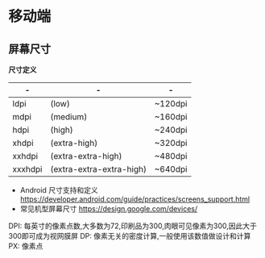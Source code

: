 # 移动端

## 屏幕尺寸

__尺寸定义__

-|-|-
----|----|----
ldpi |(low) |~120dpi
mdpi |(medium) |~160dpi
hdpi |(high) |~240dpi
xhdpi |(extra-high) |~320dpi
xxhdpi |(extra-extra-high) |~480dpi
xxxhdpi |(extra-extra-extra-high) |~640dpi

* Android 尺寸支持和定义 https://developer.android.com/guide/practices/screens_support.html
* 常见机型屏幕尺寸 https://design.google.com/devices/

DPI: 每英寸的像素点数,大多数为72,印刷品为300,肉眼可见像素为300,因此大于300即可成为视网膜屏
DP: 像素无关的密度计算,一般使用该数值做设计和计算
PX: 像素点
